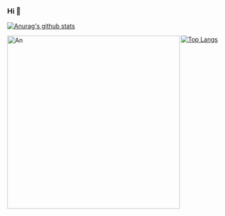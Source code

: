 ### Hi 👋

<!--
**Ans1998/Ans1998** is a ✨ _special_ ✨ repository because its `README.md` (this file) appears on your GitHub profile.

Here are some ideas to get you started:

- 🔭 I’m currently working on ...
- 🌱 I’m currently learning ...
- 👯 I’m looking to collaborate on ...
- 🤔 I’m looking for help with ...
- 💬 Ask me about ...
- 📫 How to reach me: ...
- 😄 Pronouns: ...
- ⚡ Fun fact: ...
-->

[![Anurag's github stats](https://github-readme-stats.vercel.app/api?username=Ans1998)](https://github.com/anuraghazra/github-readme-stats)

 <img align="left" alt="An" width="400px" src="https://media.giphy.com/media/SWoSkN6DxTszqIKEqv/giphy.gif" />
 
 [![Top Langs](https://github-readme-stats.vercel.app/api/top-langs/?username=Ans1998)](https://github.com/anuraghazra/github-readme-stats)
